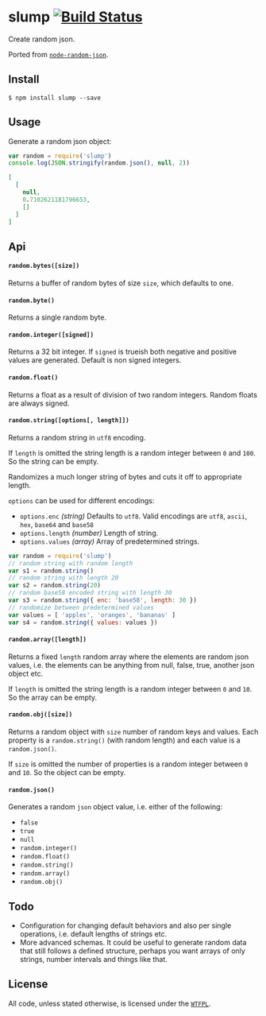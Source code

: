 # slump [![Build Status](https://travis-ci.org/ralphtheninja/slump.svg?branch=master)](https://travis-ci.org/ralphtheninja/slump)

Create random json.

Ported from [`node-random-json`](https://github.com/maxtaco/node-random-json).

## Install

```
$ npm install slump --save
```

## Usage

Generate a random json object:

```js
var random = require('slump')
console.log(JSON.stringify(random.json(), null, 2))
```

```json
[
  [
    null,
    0.7102621181796653,
    []
  ]
]
```

## Api

#### `random.bytes([size])`

Returns a buffer of random bytes of size `size`, which defaults to one.

#### `random.byte()`

Returns a single random byte.

#### `random.integer([signed])`

Returns a 32 bit integer. If `signed` is trueish both negative and positive values are generated. Default is non signed integers.

#### `random.float()`

Returns a float as a result of division of two random integers. Random floats are always signed.

#### `random.string([options[, length]])`

Returns a random string in `utf8` encoding.

If `length` is omitted the string length is a random integer between `0` and `100`. So the string can be empty.

Randomizes a much longer string of bytes and cuts it off to appropriate length.

`options` can be used for different encodings:

  * `options.enc` *(string)* Defaults to `utf8`. Valid encodings are `utf8`, `ascii`, `hex`, `base64` and `base58`
  * `options.length` *(number)* Length of string.
  * `options.values` *(array)* Array of predetermined strings.

```js
var random = require('slump')
// random string with random length
var s1 = random.string()
// random string with length 20
var s2 = random.string(20)
// random base58 encoded string with length 30
var s3 = random.string({ enc: 'base58', length: 30 })
// randomize between predetermined values
var values = [ 'apples', 'oranges', 'bananas' ]
var s4 = random.string({ values: values })
```

#### `random.array([length])`

Returns a fixed `length` random array where the elements are random json values, i.e. the elements can be anything from null, false, true, another json object etc.

If `length` is omitted the string length is a random integer between `0` and `10`. So the array can be empty.

#### `random.obj([size])`

Returns a random object with `size` number of random keys and values. Each property is a `random.string()` (with random length) and each value is a `random.json()`.

If `size` is omitted the number of properties is a random integer between `0` and `10`. So the object can be empty.

#### `random.json()`

Generates a random `json` object value, i.e. either of the following:

* `false`
* `true`
* `null`
* `random.integer()`
* `random.float()`
* `random.string()`
* `random.array()`
* `random.obj()`

## Todo

* Configuration for changing default behaviors and also per single operations, i.e. default lengths of strings etc.
* More advanced schemas. It could be useful to generate random data that still follows a defined structure, perhaps you want arrays of only strings, number intervals and things like that.

## License
All code, unless stated otherwise, is licensed under the [`WTFPL`](http://www.wtfpl.net/txt/copying/).
